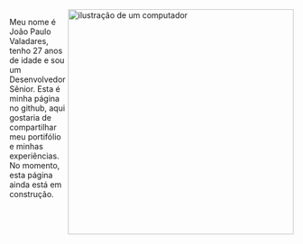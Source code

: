 <img src="https://raw.githubusercontent.com/MicaelliMedeiros/micaellimedeiros/master/image/computer-illustration.png" alt="ilustração de um computador" min-width="400px" max-width="400px" width="400px" align="right">

<p align="left"> 
  Meu nome é João Paulo Valadares, tenho 27 anos de idade e sou um Desenvolvedor Sênior.
  Esta é minha página no github, aqui gostaria de compartilhar meu portifólio e minhas experiências.
  No momento, esta página ainda está em construção.
</p
</p>
